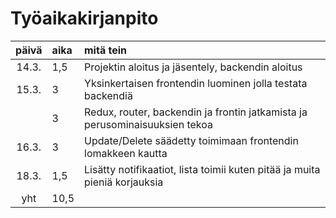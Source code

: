 # Työaikakirjanpito

| päivä | aika | mitä tein  |
| :----:|:-----| :-----|
| 14.3. | 1,5    | Projektin aloitus ja jäsentely, backendin aloitus |
| 15.3. | 3    | Yksinkertaisen frontendin luominen jolla testata backendiä |
|       | 3    | Redux, router, backendin ja frontin jatkamista ja perusominaisuuksien tekoa |
| 16.3. | 3    | Update/Delete säädetty toimimaan frontendin lomakkeen kautta | 
| 18.3. | 1,5    | Lisätty notifikaatiot, lista toimii kuten pitää ja muita pieniä korjauksia | 
| yht   | 10,5   | | 